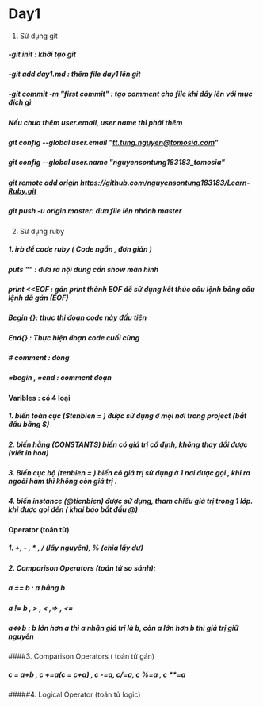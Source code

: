 # Day1
 
1. Sử dụng git
##### -git init : khởi tạo git 
##### -git add day1.md : thêm file day1 lên git 
##### -git commit -m "first commit" : tạo comment cho file khi đẩy lên với mục đích gì 
##### Nếu chưa thêm user.email, user.name thì phải thêm
##### git config --global user.email "tt.tung.nguyen@tomosia.com"
##### git config --global user.name "nguyensontung183183_tomosia"

##### git remote add origin https://github.com/nguyensontung183183/Learn-Ruby.git 

##### git push -u origin master:  đưa file lên nhánh master 
2. Sư dụng ruby
#####  1. irb để code ruby ( Code ngắn , đơn giản ) 
#####  puts "" : đưa ra nội dung cần show màn hình
#####  print  <<EOF : gán print thành EOF để sử dụng kết thúc câu lệnh bằng câu lệnh đã gán (EOF)
##### Begin {}: thực thi đoạn code này đầu tiên 
##### End{} : Thực hiện đoạn code cuối cùng
##### # comment : dòng
##### =begin , =end : comment đoạn

#### Varibles : có 4 loại 
##### 1. biến toàn cục ($tenbien = ) được sử dụng ở mọi nơi trong project (bắt đầu bằng $)
##### 2. biến hằng (CONSTANTS) biến có giá trị cố định, không thay đổi được (viết in hoa)
##### 3. Biến cục bộ (tenbien = ) biến có giá trị sử dụng ở 1 nơi được gọi , khi ra ngoài hàm thì không còn giá trị . 
##### 4. biến instance (@tienbien) được sử dụng, tham chiếu giá trị trong 1 lớp. khi được gọi đến ( khai báo bắt  đầu @)
 #### Operator (toán tử)
 ##### 1. +, - , * , / (lấy nguyên), % (chia lấy dư)
 ##### 2. Comparison Operators (toán tử so sánh): 
##### a == b : a bằng b
##### a != b , > , < ,=> , <=
#####  a<=>b : b lớn hơn a thì a nhận giá trị là b, còn a lớn hơn b thì giá trị giữ nguyên
####3.  Comparison Operators ( toán tử gán) 
##### c = a+b , c +=a(c = c+a) , c -=a, c/=a, c %=a , c **=a
#####4. Logical Operator (toán tử logic)   
 
